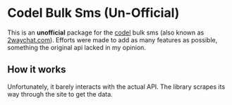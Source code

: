 # Codel Bulk Sms (Un-Official)
This is an **unofficial** package for the [codel](codel.co.zw) bulk sms (also known as [2waychat.com](2waychat.com)). Efforts were made to add as many features as possible, something the original api lacked in my opinion.

## How it works

Unfortunately, it barely interacts with the actual API. The library scrapes its way through the site to get the data.
